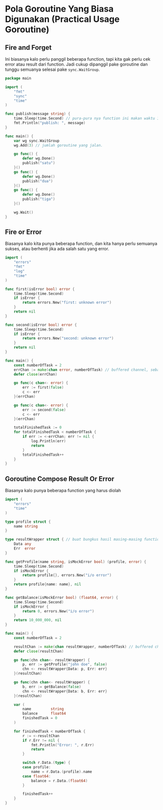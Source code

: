 # Pola Goroutine Yang Biasa Digunakan (Practical Usage Goroutine)

## Fire and Forget
Ini biasanya kalo perlu panggil beberapa function, tapi kita gak perlu cek error atau result dari function.
Jadi cukup dipanggil pake goroutine dan tunggu semuanya selesai pake `sync.WaitGroup`.

```Go
package main

import (
	"fmt"
	"sync"
	"time"
)

func publish(message string) {
	time.Sleep(time.Second) // pura-pura nya function ini makan waktu 1 detik buat publish message.
	fmt.Println("publish: ", message)
}

func main() {
	var wg sync.WaitGroup
	wg.Add(3) // jumlah goroutine yang jalan.

	go func() {
		defer wg.Done()
		publish("satu")
	}()
	go func() {
		defer wg.Done()
		publish("dua")
	}()
	go func() {
		defer wg.Done()
		publish("tiga")
	}()

	wg.Wait()
}
```

## Fire or Error
Biasanya kalo kita punya beberapa function, dan kita hanya perlu semuanya sukses, atau berhenti jika ada salah satu yang error.
```Go
import (
	"errors"
	"fmt"
	"log"
	"time"
)

func first(isError bool) error {
	time.Sleep(time.Second)
	if isError {
		return errors.New("first: unknown error")
	}
	return nil
}

func second(isError bool) error {
	time.Sleep(time.Second)
	if isError {
		return errors.New("second: unknown error")
	}
	return nil
}

func main() {
	const numberOfTask = 2
	errChan := make(chan error, numberOfTask) // buffered channel, sebanyak function yang dipanggil di goroutine.
	defer close(errChan)

	go func(c chan<- error) {
		err := first(false)
		c <- err
	}(errChan)

	go func(c chan<- error) {
		err := second(false)
		c <- err
	}(errChan)

	totalFinishedTask := 0
	for totalFinishedTask < numberOfTask {
		if err := <-errChan; err != nil {
			log.Println(err)
			return
		}
		totalFinishedTask++
	}
}

```

## Goroutine Compose Result Or Error
Biasanya kalo punya beberapa function yang harus diolah
```Go
import (
	"errors"
	"time"
)

type profile struct {
	name string
}

type resultWrapper struct { // buat bungkus hasil masing-masing function.
	Data any
	Err  error
}

func getProfile(name string, isMockError bool) (profile, error) {
	time.Sleep(time.Second)
	if isMockError {
		return profile{}, errors.New("i/o error")
	}
	return profile{name: name}, nil
}

func getBalance(isMockError bool) (float64, error) {
	time.Sleep(time.Second)
	if isMockError {
		return 0, errors.New("i/o error")
	}
	return 10_000_000, nil
}

func main() {
	const numberOfTask = 2

	resultChan := make(chan resultWrapper, numberOfTask) // buffered channel.
	defer close(resultChan)

	go func(chn chan<- resultWrapper) {
		p, err := getProfile("john doe", false)
		chn <- resultWrapper{Data: p, Err: err}
	}(resultChan)

	go func(chn chan<- resultWrapper) {
		b, err := getBalance(false)
		chn <- resultWrapper{Data: b, Err: err}
	}(resultChan)

	var (
		name         string
		balance      float64
		finishedTask = 0
	)

	for finishedTask < numberOfTask {
		r := <-resultChan
		if r.Err != nil {
			fmt.Println("Error: ", r.Err)
			return
		}

		switch r.Data.(type) {
		case profile:
			name = r.Data.(profile).name
		case float64:
			balance = r.Data.(float64)
		}

		finishedTask++
	}
}
```
